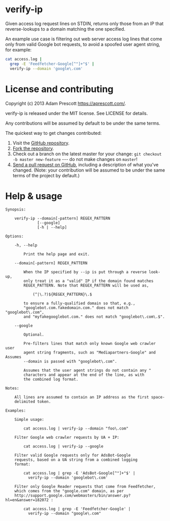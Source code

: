 # verify-ip

Given access log request lines on STDIN, returns only those from an IP that reverse-lookups to a domain matching the one specified.

An example use case is filtering out web server access log lines that come only from valid Google bot requests, to avoid a spoofed user agent string, for example:

```bash
cat access.log |
  grep -E 'Feedfetcher-Google[^"]+"$' |
  verify-ip --domain 'google\.com'
```

# License and contributing

Copyright (c) 2013 Adam Prescott <https://aprescott.com/>.

verify-ip is released under the MIT license. See LICENSE for details.

Any contributions will be assumed by default to be under the same terms.

The quickest way to get changes contributed:

1. Visit the [GitHub repository](https://github.com/aprescott/verify-ip).
2. [Fork the repository](https://help.github.com/articles/fork-a-repo).
3. Check out a branch on the latest master for your change: `git checkout -b master new-feature` --- do not make changes on `master`!
4. [Send a pull request on GitHub](https://help.github.com/articles/fork-a-repo), including a description of what you've changed. (Note: your contribution will be assumed to be under the same terms of the project by default.)

# Help & usage

```
Synopsis:

    verify-ip --domain[-pattern] REGEX_PATTERN
              [--google]
              [-h | --help]

Options:

    -h, --help

    	Print the help page and exit.

    --domain[-pattern] REGEX_PATTERN

        When the IP specified by --ip is put through a reverse look-up,
        only treat it as a "valid" IP if the domain found matches
        REGEX_PATTERN. Note that REGEX_PATTERN will be used as,

            (^|\.?)${REGEX_PATTERN}\.$

        to ensure a fully-qualified domain so that, e.g.,
        "googlebot.com.fakedomain.com." does not match "googlebot\.com",
        and "myfakegooglebot.com." does not match "googlebot\.com\.$".

    --google

        Optional.

        Pre-filters lines that match only known Google web crawler user
        agent string fragments, such as "Mediapartners-Google" and Assumes
        --domain is passed with "googlebot\.com".

        Assumes that the user agent strings do not contain any "
        characters and appear at the end of the line, as with
        the combined log format.

Notes:

    All lines are assumed to contain an IP address as the first space-
    delimited token.

Examples:

    Simple usage:
  
        cat access.log | verify-ip --domain "foo\.com"

    Filter Google web crawler requests by UA + IP:

        cat access.log | verify-ip --google

    Filter valid Google requests only for AdsBot-Google
    requests, based on a UA string from a combined logging
    format:

        cat access.log | grep -E 'AdsBot-Google[^"]+"$' |
          verify-ip --domain 'googlebot\.com'

    Filter only Google Reader requests that come from Feedfetcher,
    which comes from the "google.com" domain, as per
    http://support.google.com/webmasters/bin/answer.py?hl=en&answer=182072 :

        cat access.log | grep -E 'Feedfetcher-Google' |
          verify-ip --domain "google\.com"

```